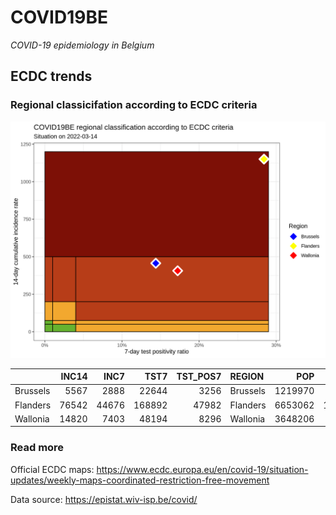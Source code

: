 
# COVID19BE

*COVID-19 epidemiology in Belgium*

## ECDC trends

### Regional classicifation according to ECDC criteria

![](COVID9BE-ecdc-trend.png)

|          | INC14 |  INC7 |   TST7 | TST\_POS7 | REGION   |     POP | INC14\_RT |       PR7 |          GR |
| :------- | ----: | ----: | -----: | --------: | :------- | ------: | --------: | --------: | ----------: |
| Brussels |  5567 |  2888 |  22644 |      3256 | Brussels | 1219970 |  456.3227 | 0.1437908 |   0.0780142 |
| Flanders | 76542 | 44676 | 168892 |     47982 | Flanders | 6653062 | 1150.4778 | 0.2840987 |   0.4019959 |
| Wallonia | 14820 |  7403 |  48194 |      8296 | Wallonia | 3648206 |  406.2271 | 0.1721376 | \-0.0018876 |

### Read more

Official ECDC maps:
<https://www.ecdc.europa.eu/en/covid-19/situation-updates/weekly-maps-coordinated-restriction-free-movement>

Data source: <https://epistat.wiv-isp.be/covid/>
